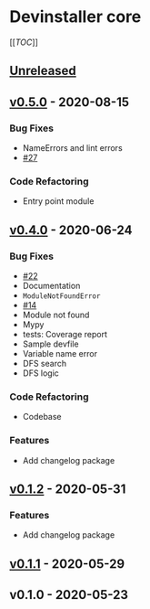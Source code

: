 # Devinstaller core

[[_TOC_]]

<a name="unreleased"></a>
## [Unreleased]


<a name="v0.5.0"></a>
## [v0.5.0] - 2020-08-15
### Bug Fixes
- NameErrors and lint errors
- [#27](https://gitlab.com/devinstaller/devinstaller-core-py/issues/27)

### Code Refactoring
- Entry point module


<a name="v0.4.0"></a>
## [v0.4.0] - 2020-06-24
### Bug Fixes
- [#22](https://gitlab.com/devinstaller/devinstaller-core-py/issues/22)
- Documentation
- `ModuleNotFoundError`
- [#14](https://gitlab.com/devinstaller/devinstaller-core-py/issues/14)
- Module not found
- Mypy
- tests: Coverage report
- Sample devfile
- Variable name error
- DFS search
- DFS logic

### Code Refactoring
- Codebase

### Features
- Add changelog package


<a name="v0.1.2"></a>
## [v0.1.2] - 2020-05-31
### Features
- Add changelog package


<a name="v0.1.1"></a>
## [v0.1.1] - 2020-05-29

<a name="v0.1.0"></a>
## v0.1.0 - 2020-05-23

[Unreleased]: https://gitlab.com/devinstaller/devinstaller-core-py/compare/v0.5.0...HEAD
[v0.5.0]: https://gitlab.com/devinstaller/devinstaller-core-py/compare/v0.4.0...v0.5.0
[v0.4.0]: https://gitlab.com/devinstaller/devinstaller-core-py/compare/v0.1.2...v0.4.0
[v0.1.2]: https://gitlab.com/devinstaller/devinstaller-core-py/compare/v0.1.1...v0.1.2
[v0.1.1]: https://gitlab.com/devinstaller/devinstaller-core-py/compare/v0.1.0...v0.1.1
